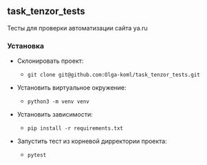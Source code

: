 ## task_tenzor_tests
Тесты для проверки автоматизации сайта ya.ru

### Установка
 - Склонировать проект:
   - `git clone git@github.com:Olga-koml/task_tenzor_tests.git`
 - Установить виртуальное окружение:
   - `python3 -m venv venv`
 - Установить зависимости:
   - `pip install -r requirements.txt`
 
 - Запустить тест из корневой дирректории проекта:
   - `pytest`